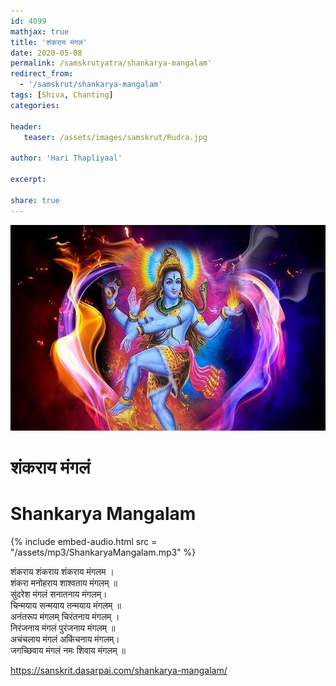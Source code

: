 ```yaml
---    
id: 4099    
mathjax: true    
title: 'शंकराय मंगलं'    
date: 2020-05-08    
permalink: /samskrutyatra/shankarya-mangalam'
redirect_from: 
  - '/samskrut/shankarya-mangalam'
tags: [Shiva, Chanting]    
categories:    
    
header:    
   teaser: /assets/images/samskrut/Rudra.jpg    
    
author: 'Hari Thapliyaal'    
    
excerpt:    
    
share: true    
---    
```

    
![](/assets/images/samskrut/Rudra.jpg)    
    
# शंकराय मंगलं     
# Shankarya Mangalam    
    
{% include embed-audio.html src = "/assets/mp3/ShankaryaMangalam.mp3" %}     
    
शंकराय शंकराय शंकराय मंगलम ।     
शंकरा मनोहराय शाश्वताय मंगलम् ॥     
सुंदरेश मंगलं सनातनाय मंगलम्।     
चिन्मयाय सन्मयाय तन्मयाय मंगलम् ॥     
अनंतरूप मंगलम् चिरंतनाय मंगलम् ।     
निरंजनाय मंगलं पुरंजनाय मंगलम् ॥     
अचंचलाय मंगलं अकिंचनाय मंगलम्।     
जगच्छिवाय मंगलं नमः शिवाय मंगलम् ॥    
    
https://sanskrit.dasarpai.com/shankarya-mangalam/